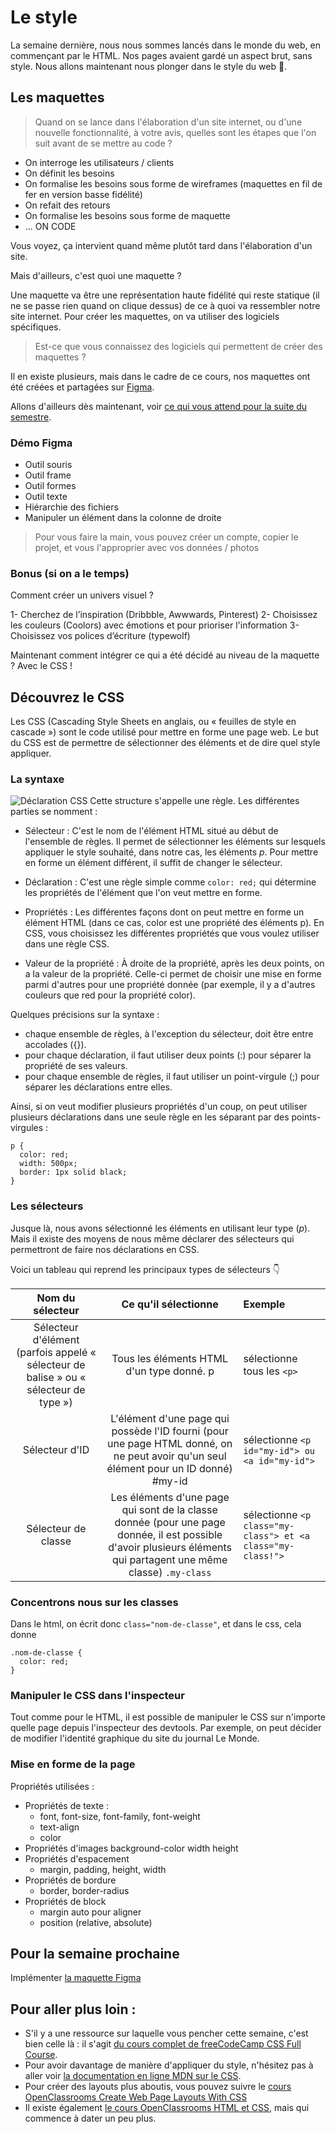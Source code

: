 # Le style

La semaine dernière, nous nous sommes lancés dans le monde du web, en commençant par le HTML. Nos pages avaient gardé un aspect brut, sans style. Nous allons maintenant nous plonger dans le style du web 💅.

## Les maquettes

> Quand on se lance dans l'élaboration d'un site internet, ou d'une nouvelle fonctionnalité, à votre avis, quelles sont les étapes que l'on suit avant de se mettre au code ?

- On interroge les utilisateurs / clients
- On définit les besoins
- On formalise les besoins sous forme de wireframes (maquettes en fil de fer en version basse fidélité)
- On refait des retours
- On formalise les besoins sous forme de maquette
- ... ON CODE

Vous voyez, ça intervient quand même plutôt tard dans l'élaboration d'un site.

Mais d'ailleurs, c'est quoi une maquette ?

Une maquette va être une représentation haute fidélité qui reste statique (il ne se passe rien quand on clique dessus) de ce à quoi va ressembler notre site internet.
Pour créer les maquettes, on va utiliser des logiciels spécifiques.

> Est-ce que vous connaissez des logiciels qui permettent de créer des maquettes ?

Il en existe plusieurs, mais dans le cadre de ce cours, nos maquettes ont été créées et partagées sur [Figma](https://www.figma.com/files/recent?fuid=657713734792191647).

Allons d'ailleurs dès maintenant, voir [ce qui vous attend pour la suite du semestre](https://www.figma.com/file/UV2Dy0bBXinXvQhNNccuRv/Maquette-Projet-ScPo?node-id=0%3A1).

### Démo Figma

- Outil souris
- Outil frame
- Outil formes
- Outil texte
- Hiérarchie des fichiers
- Manipuler un élément dans la colonne de droite

> Pour vous faire la main, vous pouvez créer un compte, copier le projet, et vous l'approprier avec vos données / photos


### Bonus (si on a le temps)

Comment créer un univers visuel ?

1- Cherchez de l’inspiration (Dribbble, Awwwards, Pinterest)
2- Choisissez les couleurs (Coolors) avec émotions et pour prioriser l'information
3- Choisissez vos polices d’écriture (typewolf)

Maintenant comment intégrer ce qui a été décidé au niveau de la maquette ? Avec le CSS !


## Découvrez le CSS

Les CSS (Cascading Style Sheets en anglais, ou « feuilles de style en cascade ») sont le code utilisé pour mettre en forme une page web. Le but du CSS est de permettre de sélectionner des éléments et de dire quel style appliquer.

### La syntaxe

![Déclaration CSS](./images/déclaration-css.png)
Cette structure s'appelle une règle. Les différentes parties se nomment :

- Sélecteur : C'est le nom de l'élément HTML situé au début de l'ensemble de règles. Il permet de sélectionner les éléments sur lesquels appliquer le style souhaité, dans notre cas, les éléments *p*. Pour mettre en forme un élément différent, il suffit de changer le sélecteur.

- Déclaration : C'est une règle simple comme `color: red;` qui détermine les propriétés de l'élément que l'on veut mettre en forme.

- Propriétés : Les différentes façons dont on peut mettre en forme un élément HTML (dans ce cas, color est une propriété des éléments p). En CSS, vous choisissez les différentes propriétés que vous voulez utiliser dans une règle CSS.

- Valeur de la propriété : À droite de la propriété, après les deux points, on a la valeur de la propriété. Celle-ci permet de choisir une mise en forme parmi d'autres pour une propriété donnée (par exemple, il y a d'autres couleurs que red pour la propriété color).


Quelques précisions sur la syntaxe :

- chaque ensemble de règles, à l'exception du sélecteur, doit être entre accolades ({}).
- pour chaque déclaration, il faut utiliser deux points (:) pour séparer la propriété de ses valeurs.
- pour chaque ensemble de règles, il faut utiliser un point-virgule (;) pour séparer les déclarations entre elles.

Ainsi, si on veut modifier plusieurs propriétés d'un coup, on peut utiliser plusieurs déclarations dans une seule règle en les séparant par des points-virgules :

```
p {
  color: red;
  width: 500px;
  border: 1px solid black;
}
```

### Les sélecteurs

Jusque là, nous avons sélectionné les éléments en utilisant leur type (*p*). Mais il existe des moyens de nous même déclarer des sélecteurs qui permettront de faire nos déclarations en CSS.

Voici un tableau qui reprend les principaux types de sélecteurs 👇

Nom du sélecteur | Ce qu'il sélectionne	| Exemple
:-: | :-: |:- 
Sélecteur d'élément (parfois appelé « sélecteur de balise » ou « sélecteur de type ») | Tous les éléments HTML d'un type donné.	p | sélectionne tous les `<p>`
Sélecteur d'ID | L'élément d'une page qui possède l'ID fourni (pour une page HTML donné, on ne peut avoir qu'un seul élément pour un ID donné) #my-id | sélectionne `<p id="my-id"> ou <a id="my-id">`
Sélecteur de classe | Les éléments d'une page qui sont de la classe donnée (pour une page donnée, il est possible d'avoir plusieurs éléments qui partagent une même classe) `.my-class` | sélectionne `<p class="my-class"> et <a class="my-class!">`

### Concentrons nous sur les classes

Dans le html, on écrit donc `class="nom-de-classe"`, et dans le css, cela donne 
```
.nom-de-classe {
  color: red;
}
``` 

### Manipuler le CSS dans l'inspecteur

Tout comme pour le HTML, il est possible de manipuler le CSS sur n'importe quelle page depuis l'inspecteur des devtools. Par exemple, on peut décider de modifier l'identité graphique du site du journal Le Monde.

### Mise en forme de la page

Propriétés utilisées :
  - Propriétés de texte :
    - font, font-size, font-family, font-weight
    - text-align
    - color
  - Propriétés d'images
    background-color
    width
    height
  - Propriétés d'espacement
    - margin, padding, height, width
  - Propriétés de bordure
    - border, border-radius
  - Propriétés de block 
    - margin auto pour aligner
    - position (relative, absolute)

## Pour la semaine prochaine 

Implémenter [la maquette Figma](https://www.figma.com/file/nhZlQO3cqijSd1QomhW6zZ/Maquette-Projet-ScPo-S7-%2B-S8?node-id=0%3A1)

## Pour aller plus loin :
- S'il y a une ressource sur laquelle vous pencher cette semaine, c'est bien celle là : il s'agit [du cours complet de freeCodeCamp CSS Full Course](https://www.youtube.com/watch?v=ieTHC78giGQ).
- Pour avoir davantage de manière d'appliquer du style, n'hésitez pas à aller voir [la documentation en ligne MDN sur le CSS](https://developer.mozilla.org/fr/docs/Web/CSS).
- Pour créer des layouts plus aboutis, vous pouvez suivre le [cours OpenClassrooms Create Web Page Layouts With CSS](https://openclassrooms.com/fr/courses/5295881-create-web-page-layouts-with-css)
- Il existe également [le cours OpenClassrooms HTML et CSS](https://openclassrooms.com/fr/courses/1603881-apprenez-a-creer-votre-site-web-avec-html5-et-css3/1604192-decouvrez-le-fonctionnement-des-sites-web), mais qui commence à dater un peu plus.